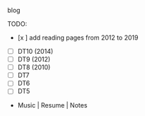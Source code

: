 blog

TODO:
- [x ] add reading pages from 2012 to 2019
- [ ] DT10 (2014)
- [ ] DT9 (2012)
- [ ] DT8 (2010)
- [ ] DT7
- [ ] DT6
- [ ] DT5
-  Music | Resume | Notes
